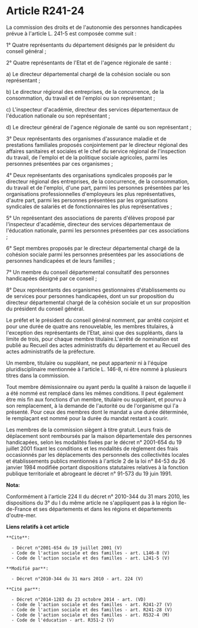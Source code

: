 # Article R241-24

La commission des droits et de l'autonomie des personnes handicapées prévue à l'article L. 241-5 est composée comme suit : 

1° Quatre représentants du département désignés par le président du conseil général ; 

2° Quatre représentants de l'Etat et de l'agence régionale de santé : 

a) Le directeur départemental chargé de la cohésion sociale ou son représentant ; 

b) Le directeur régional des entreprises, de la concurrence, de la consommation, du travail et de l'emploi ou son
représentant ; 

c) L'inspecteur d'académie, directeur des services départementaux de l'éducation nationale ou son représentant ; 

d) Le directeur général de l'agence régionale de santé ou son représentant ; 

3° Deux représentants des organismes d'assurance maladie et de prestations familiales proposés conjointement par le directeur
régional des affaires sanitaires et sociales et le chef du service régional de l'inspection du travail, de l'emploi et de la
politique sociale agricoles, parmi les personnes présentées par ces organismes ; 

4° Deux représentants des organisations syndicales proposés par le directeur régional des entreprises, de la concurrence, de
la consommation, du travail et de l'emploi, d'une part, parmi les personnes présentées par les organisations professionnelles
d'employeurs les plus représentatives, d'autre part, parmi les personnes présentées par les organisations syndicales de
salariés et de fonctionnaires les plus représentatives ; 

5° Un représentant des associations de parents d'élèves proposé par l'inspecteur d'académie, directeur des services
départementaux de l'éducation nationale, parmi les personnes présentées par ces associations ; 

6° Sept membres proposés par le directeur départemental chargé de la cohésion sociale parmi les personnes présentées par les
associations de personnes handicapées et de leurs familles ; 

7° Un membre du conseil départemental consultatif des personnes handicapées désigné par ce conseil ; 

8° Deux représentants des organismes gestionnaires d'établissements ou de services pour personnes handicapées, dont un sur
proposition du directeur départemental chargé de la cohésion sociale et un sur proposition du président du conseil général. 

Le préfet et le président du conseil général nomment, par arrêté conjoint et pour une durée de quatre ans renouvelable, les
membres titulaires, à l'exception des représentants de l'Etat, ainsi que des suppléants, dans la limite de trois, pour chaque
membre titulaire.L'arrêté de nomination est publié au Recueil des actes administratifs du département et au Recueil des actes
administratifs de la préfecture. 

Un membre, titulaire ou suppléant, ne peut appartenir ni à l'équipe pluridisciplinaire mentionnée à l'article L. 146-8, ni
être nommé à plusieurs titres dans la commission. 

Tout membre démissionnaire ou ayant perdu la qualité à raison de laquelle il a été nommé est remplacé dans les mêmes
conditions. Il peut également être mis fin aux fonctions d'un membre, titulaire ou suppléant, et pourvu à son remplacement, à
la demande de l'autorité ou de l'organisme qui l'a présenté. Pour ceux des membres dont le mandat a une durée déterminée, le
remplaçant est nommé pour la durée du mandat restant à courir. 

Les membres de la commission siègent à titre gratuit. Leurs frais de déplacement sont remboursés par la maison départementale
des personnes handicapées, selon les modalités fixées par le décret n° 2001-654 du 19 juillet 2001 fixant les conditions et
les modalités de règlement des frais occasionnés par les déplacements des personnels des collectivités locales et
établissements publics mentionnés à l'article 2 de la loi n° 84-53 du 26 janvier 1984 modifiée portant dispositions
statutaires relatives à la fonction publique territoriale et abrogeant le décret n° 91-573 du 19 juin 1991.

**Nota:**

Conformément à l'article 224 II du décret n° 2010-344 du 31 mars 2010, les dispositions du 3° du I du même article ne
s'appliquent pas à la région Ile-de-France et ses départements et dans les régions et départements d'outre-mer.

**Liens relatifs à cet article**

	**Cite**:

	  - Décret n°2001-654 du 19 juillet 2001 (V)
	  - Code de l'action sociale et des familles - art. L146-8 (V)
	  - Code de l'action sociale et des familles - art. L241-5 (V)

	**Modifié par**:

	  - Décret n°2010-344 du 31 mars 2010 - art. 224 (V)

	**Cité par**:

	  - Décret n°2014-1283 du 23 octobre 2014 - art. (VD)
	  - Code de l'action sociale et des familles - art. R241-27 (V)
	  - Code de l'action sociale et des familles - art. R241-28 (V)
	  - Code de l'action sociale et des familles - art. R532-4 (M)
	  - Code de l'éducation - art. R351-2 (V)
